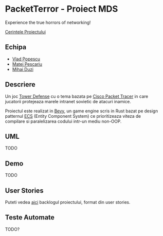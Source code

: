 # PacketTerror - Proiect MDS
Experience the true horrors of networking!

[Cerintele Proiectului](https://app.box.com/notes/46831554845?s=6ly7x02gnt1i3yyjb5hec4no4narasnu)
## Echipa 
- [Vlad Popescu](https://github.com/PVDoriginal)
- [Matei Pescariu](https://github.com/PescaMA)
- [Mihai Duzi](https://github.com/mihaid-asm)

## Descriere
Un joc [Tower Defense](https://en.wikipedia.org/wiki/Tower_defense) cu o tema bazata pe [Cisco Packet Tracer](https://www.netacad.com/cisco-packet-tracer) in care jucatorii protejeaza marele intranet sovietic de atacuri inamice.

Proiectul este realizat in [Bevy](https://bevyengine.org/), un game engine scris in Rust bazat pe design patternul [ECS](https://www.umlboard.com/design-patterns/entity-component-system.html) (Entity Component System) ce prioritizeaza viteza de compilare si paralelizarea codului intr-un mediu non-OOP. 

## UML 
TODO

## Demo 
TODO

## User Stories
Puteti vedea [aici](https://github.com/users/PVDoriginal/projects/6) backlogul proiectului, format din user stories. 

## Teste Automate 
TODO?

